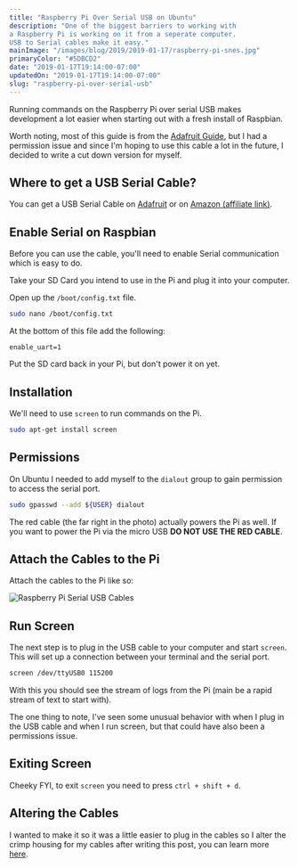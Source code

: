 ```yaml
---
title: "Raspberry Pi Over Serial USB on Ubuntu"
description: "One of the biggest barriers to working with
a Raspberry Pi is working on it from a seperate computer.
USB to Serial cables make it easy."
mainImage: "/images/blog/2019/2019-01-17/raspberry-pi-snes.jpg"
primaryColor: "#5DBCD2"
date: "2019-01-17T19:14:00-07:00"
updatedOn: "2019-01-17T19:14:00-07:00"
slug: "raspberry-pi-over-serial-usb"
---
```


Running commands on the Raspberry Pi over serial USB makes
development a lot easier when starting out with a
fresh install of Raspbian.

Worth noting, most of this guide is from the
[Adafruit Guide](https://learn.adafruit.com/adafruits-raspberry-pi-lesson-5-using-a-console-cable/overview),
but I had a permission issue and since I'm hoping to use
this cable a lot in the future, I decided to write a
cut down version for myself.

## Where to get a USB Serial Cable?

You can get a USB Serial Cable on [Adafruit](https://www.adafruit.com/product/954) or on [Amazon (affiliate link)](https://amzn.to/2syODDR).

## Enable Serial on Raspbian

Before you can use the cable, you'll need to enable Serial
communication which is easy to do.

Take your SD Card you intend to use in the Pi and plug
it into your computer.

Open up the `/boot/config.txt` file.

```bash
sudo nano /boot/config.txt
```

At the bottom of this file add the following:

```
enable_uart=1
```

Put the SD card back in your Pi, but don't power
it on yet.

## Installation

We'll need to use `screen` to run commands on the Pi.

```bash
sudo apt-get install screen
```

## Permissions

On Ubuntu I needed to add myself to the `dialout` group
to gain permission to access the serial port.

```bash
sudo gpasswd --add ${USER} dialout
```

The red cable (the far right in the photo) actually
powers the Pi as well. If you want to power the Pi
via the micro USB **DO NOT USE THE RED CABLE**.

## Attach the Cables to the Pi

Attach the cables to the Pi like so:

![Raspberry Pi Serial USB Cables](/images/blog/2019/2019-01-17/serial-connections.jpg)

## Run Screen

The next step is to plug in the USB cable to your computer
and start `screen`.  This will set up a connection
between your terminal and the serial port.

```bash
screen /dev/ttyUSB0 115200
```

With this you should see the stream of logs from the
Pi (main be a rapid stream of text to start with).

The one thing to note, I've seen some unusual behavior
with when I plug in the USB cable and when I run screen,
but that could have also been a permissions issue.

## Exiting Screen

Cheeky FYI, to exit `screen` you need to press `ctrl + shift + d`.

## Altering the Cables

I wanted to make it so it was a little easier to plug in the cables
so I alter the crimp housing for my cables after writing this post,
you can learn more [here](/blog/2019/01/19/crimp-housing-for-makers).